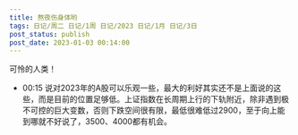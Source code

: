 ```yaml
---
title: 熬夜伤身体哟
tags: 日记/周二 日记/1周 日记/2023 日记/1月 日记/3日
post_status: publish
post_date: 2023-01-03 00:14:00 
---
```

 可怜的人类！
 
- 00:15 说对2023年的A股可以乐观一些，最大的利好其实还不是上面说的这些，而是目前的位置足够低。上证指数在长周期上行的下轨附近，除非遇到极不可控的巨大变数，否则下跌空间很有限，最低很难低过2900，至于向上能到哪就不好说了，3500、4000都有机会。